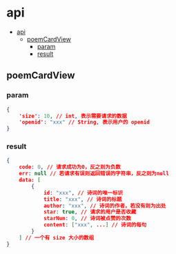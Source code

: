 # api

- [api](#api)
  - [poemCardView](#poemcardview)
    - [param](#param)
    - [result](#result)

## poemCardView

### param

```json
{
    'size': 10, // int, 表示需要请求的数据
    'openid': "xxx" // String, 表示用户的 openid
}
```

### result

```json
{
    code: 0, // 请求成功为0，反之则为负数
    err: null // 若请求有误则返回错误的字符串，反之则为null
    data: [
        {
            id: "xxx", // 诗词的唯一标识
            title: "xxx", // 诗词的标题
            author: "xxx", // 诗词的作者，若没有则为出处
            star: true, // 请求的用户是否收藏
            starNum: 0, // 诗词被点赞的次数
            content: ["xxx", ...] // 诗词的每句
        }
    ] // 一个有 size 大小的数组
}
```